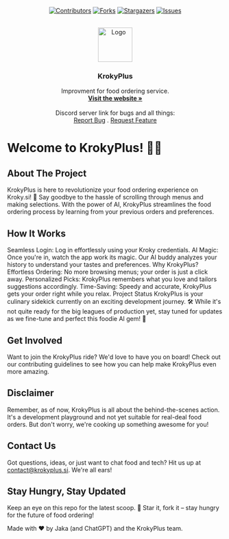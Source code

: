 <a name="readme-top"></a>
<div align="center">
  
[![Contributors][contributors-shield]][contributors-url]
[![Forks][forks-shield]][forks-url]
[![Stargazers][stars-shield]][stars-url]
[![Issues][issues-shield]][issues-url]
  
</div>


<!-- PROJECT LOGO -->
<br/>
<div align="center">
  <a href="https://krokyplus.si">
    <img src="https://app.krokyplus.si/favicon.ico" alt="Logo" width="80" height="80">
  </a>

<h3 align="center">KrokyPlus</h3>
  <p align="center">
    Improvment for food ordering service.
    <br />
    <a href="https://krokyplus.si" target="_blank"><strong>Visit the website »</strong></a>
    <br />
    <br />
    Discord server link for bugs and all things:
    <br />
    <a href="https://discord.gg/jGHReVrecJ">Report Bug</a>
     .
    <a href="https://discord.gg/jGHReVrecJ">Request Feature</a>
  </p>
</div>



<!-- ABOUT THE PROJECT -->
# Welcome to KrokyPlus! 🍔🤖
## About The Project

KrokyPlus is here to revolutionize your food ordering experience on Kroky.si! 🚀 Say goodbye to the hassle of scrolling through menus and making selections. With the power of AI, KrokyPlus streamlines the food ordering process by learning from your previous orders and preferences.

## How It Works
Seamless Login: Log in effortlessly using your Kroky credentials.
AI Magic: Once you're in, watch the app work its magic. Our AI buddy analyzes your history to understand your tastes and preferences.
Why KrokyPlus?
Effortless Ordering: No more browsing menus; your order is just a click away.
Personalized Picks: KrokyPlus remembers what you love and tailors suggestions accordingly.
Time-Saving: Speedy and accurate, KrokyPlus gets your order right while you relax.
Project Status
KrokyPlus is your culinary sidekick currently on an exciting development journey. 🛠️ While it's not quite ready for the big leagues of production yet, stay tuned for updates as we fine-tune and perfect this foodie AI gem! 💎

## Get Involved
Want to join the KrokyPlus ride? We'd love to have you on board! Check out our contributing guidelines to see how you can help make KrokyPlus even more amazing.

## Disclaimer
Remember, as of now, KrokyPlus is all about the behind-the-scenes action. It's a development playground and not yet suitable for real-deal food orders. But don't worry, we're cooking up something awesome for you!

## Contact Us
Got questions, ideas, or just want to chat food and tech? Hit us up at <contact@krokyplus.si>. We're all ears!

## Stay Hungry, Stay Updated
Keep an eye on this repo for the latest scoop. 🍦 Star it, fork it – stay hungry for the future of food ordering!

Made with ❤️ by Jaka (and ChatGPT) and the KrokyPlus team.

<!-- MARKDOWN LINKS & IMAGES -->
<!-- https://www.markdownguide.org/basic-syntax/#reference-style-links -->
[contributors-shield]: https://img.shields.io/github/contributors/jakecernet/KrokyPlus.svg?style=for-the-badge
[contributors-url]: https://github.com/jakecernet/KrokyPlus/graphs/contributors
[forks-shield]: https://img.shields.io/github/forks/jakecernet/KrokyPlus.svg?style=for-the-badge
[forks-url]: https://github.com/jakecernet/KrokyPlus/network/members
[stars-shield]: https://img.shields.io/github/stars/jakecernet/KrokyPlus.svg?style=for-the-badge
[stars-url]: https://github.com/jakecernet/KrokyPlus/stargazers
[issues-shield]: https://img.shields.io/github/issues/jakecernet/KrokyPlus.svg?style=for-the-badge
[issues-url]: https://github.com/jakecernet/KrokyPlus/issues
[HTML5]: 	https://img.shields.io/badge/HTML5-E34F26?style=for-the-badge&logo=html5&logoColor=white
[Next-url]: https://en.wikipedia.org/wiki/HTML5
[JavaScript]: https://img.shields.io/badge/JavaScript-F7DF1E?style=for-the-badge&logo=javascript&logoColor=black
[React-url]: https://en.wikipedia.org/wiki/JavaScript
[CSS3]: https://img.shields.io/badge/CSS3-1572B6?style=for-the-badge&logo=css3&logoColor=white
[Vue-url]: https://en.wikipedia.org/wiki/CSS
[Python]: 	https://img.shields.io/badge/Python-14354C?style=for-the-badge&logo=python&logoColor=white
[Python-url]: https://www.python.org
